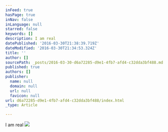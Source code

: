 ```yaml
---
inFeed: true
hasPage: true
inNav: false
inLanguage: null
starred: false
keywords: []
description: I am real
datePublished: '2016-03-30T21:38:39.719Z'
dateModified: '2016-03-30T21:34:53.324Z'
title: ''
author: []
sourcePath: _posts/2016-03-30-d6a72285-d9e1-4fb7-afd4-c32dda3bf488.md
published: true
authors: []
publisher:
  name: null
  domain: null
  url: null
  favicon: null
url: d6a72285-d9e1-4fb7-afd4-c32dda3bf488/index.html
_type: Article

---
```

I am real
![](https://the-grid-user-content.s3-us-west-2.amazonaws.com/ca496d74-e381-45e2-bb05-e14cec138310.jpg)